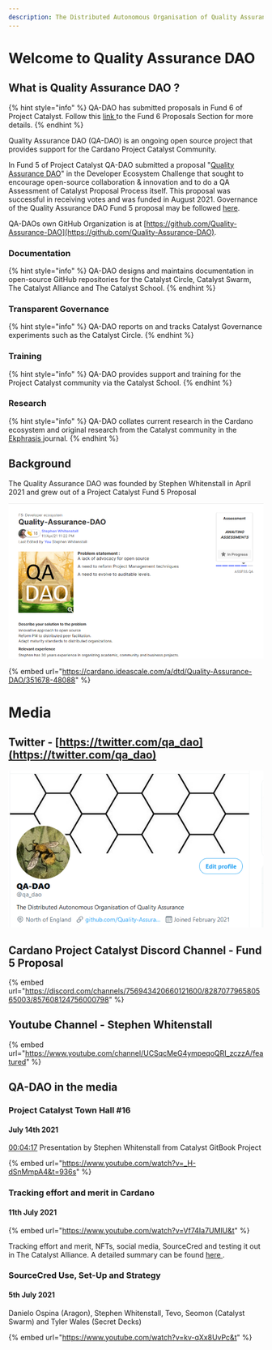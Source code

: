```yaml
---
description: The Distributed Autonomous Organisation of Quality Assurance
---
```


# Welcome to Quality Assurance DAO

## What is Quality Assurance DAO ?

{% hint style="info" %}
QA-DAO has submitted proposals in Fund 6 of Project Catalyst. Follow this [link ](https://stephen-rowan.gitbook.io/quality-assurance-dao/fund-6-proposals/summary)to the Fund 6 Proposals Section for more details.
{% endhint %}

Quality Assurance DAO \(QA-DAO\) is an ongoing open source project that provides support for the Cardano Project Catalyst Community. 

In Fund 5 of Project Catalyst QA-DAO submitted a proposal "[Quality Assurance DAO](https://stephen-rowan.gitbook.io/quality-assurance-dao/catalyst-proposals/project-catalyst-developer-ecosystem-proposal)" in the Developer Ecosystem Challenge that sought to encourage open-source collaboration & innovation and to do a QA Assessment of Catalyst Proposal Process itself. This proposal was successful in receiving votes and was funded in August 2021. Governance of the Quality Assurance DAO Fund 5 proposal may be followed [here](https://stephen-rowan.gitbook.io/quality-assurance-dao/catalyst-proposals/fund-5-developer-ecosystem-proposal-governance).

QA-DAOs own GitHub Organization is at [https://github.com/Quality-Assurance-DAO](https://github.com/Quality-Assurance-DAO).

### Documentation

{% hint style="info" %}
QA-DAO designs and maintains documentation in open-source GitHub repositories for the Catalyst Circle, Catalyst Swarm, The Catalyst Alliance and The Catalyst School.
{% endhint %}

### Transparent Governance

{% hint style="info" %}
QA-DAO reports on and tracks Catalyst Governance experiments such as the Catalyst Circle.
{% endhint %}

### Training

{% hint style="info" %}
QA-DAO provides support and training for the Project Catalyst community via the Catalyst School.
{% endhint %}

### Research

{% hint style="info" %}
QA-DAO collates current research in the Cardano ecosystem and original research from the Catalyst community in the [Ekphrasis ](https://stephen-rowan.gitbook.io/ekphrasis/)journal.
{% endhint %}

## Background

The Quality Assurance DAO was founded by Stephen Whitenstall in April 2021 and grew out of a Project Catalyst Fund 5 Proposal 

![Quality Assurance DAO Fund 5 Proposal ](.gitbook/assets/2021-07-18-6-.png)

{% embed url="https://cardano.ideascale.com/a/dtd/Quality-Assurance-DAO/351678-48088" %}


# Media

## Twitter - [https://twitter.com/qa_dao](https://twitter.com/qa_dao)

![@qa_dao -  The Distributed Autonomous Organisation of Quality Assurance](.gitbook/assets/2021-07-20-1-.png)

## Cardano Project Catalyst Discord Channel - Fund 5 Proposal

{% embed url="https://discord.com/channels/756943420660121600/828707796580565003/857608124756000798" %}

## Youtube Channel - Stephen Whitenstall

{% embed url="https://www.youtube.com/channel/UCSqcMeG4ympeqoQRI_zczzA/featured" %}



## QA-DAO in the media

### Project Catalyst Town Hall #16

#### July 14th 2021

 [00:04:17](https://www.youtube.com/watch?v=\_H-dSnMmpA4\&t=257s) Presentation by Stephen Whitenstall from Catalyst GitBook Project

{% embed url="https://www.youtube.com/watch?v=_H-dSnMmpA4&t=936s" %}

### Tracking effort and merit in Cardano

#### 11th July 2021

{% embed url="https://www.youtube.com/watch?v=Vf74Ia7UMlU&t" %}

 Tracking effort and merit, NFTs, social media, SourceCred and testing it out in The Catalyst Alliance. A detailed summary can be found [here ](https://www.youtube.com/redirect?event=video_description\&redir_token=QUFFLUhqbXNWVFM3LUYxbktXbWVoU0xOeGw2VkV5OEluZ3xBQ3Jtc0tsMVluTzQ3QXdGMzVEUHlQQXFnb0V6Z0R1VUI1bTR3NjNFUTJ2OEZLeG1Ld0NUWmpqQ3RWUzJxdXJjMTlUR3dhbUVKR1FvOUNvdXFJTEhnQ2ozSlNELUVpYklVTmQxVGhFXzNlT0dHTjdWOE5uWDZOUQ\&q=https%3A%2F%2Fcatalyst-swarm.gitbook.io%2Fthe-catalyst-alliance%2Ftracking-effort-and-merit-in-cardano%2Ftracking-effort-and-merit-in-cardano%23meeting-8th-july-2021).

### SourceCred Use, Set-Up and Strategy

#### 5th July 2021

Danielo Ospina (Aragon), Stephen Whitenstall, Tevo, Seomon (Catalyst Swarm) and Tyler Wales (Secret Decks)

{% embed url="https://www.youtube.com/watch?v=kv-qXx8UvPc&t" %}




